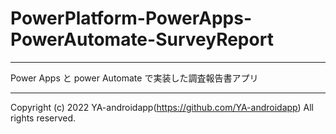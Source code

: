 # PowerPlatform-PowerApps-PowerAutomate-SurveyReport

---

Power Apps と power Automate で実装した調査報告書アプリ

---

Copyright (c) 2022 YA-androidapp(https://github.com/YA-androidapp) All rights reserved.
